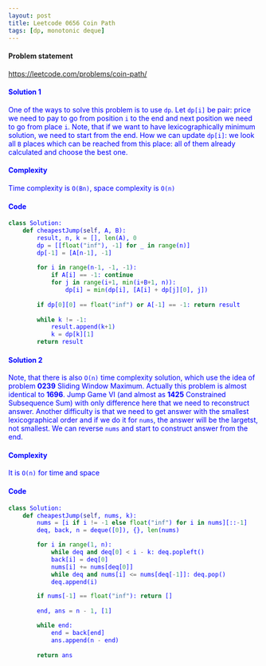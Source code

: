 ```yaml
---
layout: post
title: Leetcode 0656 Coin Path
tags: [dp, monotonic deque]
---
```


#### Problem statement

<a href="https://leetcode.com/problems/coin-path/"> <font color = blue>https://leetcode.com/problems/coin-path/

#### Solution 1
One of the ways to solve this problem is to use `dp`. Let `dp[i]` be pair: price we need to pay to go from position `i` to the end and next position we need to go from place `i`. Note, that if we want to have lexicographically minimum solution, we need to start from the end. How we can update `dp[i]`: we look all `B` places which can be reached from this place: all of them already calculated and choose the best one. 

#### Complexity
Time complexity is `O(Bn)`, space complexity is `O(n)`

#### Code
```python
class Solution:
    def cheapestJump(self, A, B):
        result, n, k = [], len(A), 0
        dp = [[float("inf"), -1] for _ in range(n)] 
        dp[-1] = [A[n-1], -1]
        
        for i in range(n-1, -1, -1):
            if A[i] == -1: continue
            for j in range(i+1, min(i+B+1, n)):
                dp[i] = min(dp[i], [A[i] + dp[j][0], j])
                
        if dp[0][0] == float("inf") or A[-1] == -1: return result
        
        while k != -1:
            result.append(k+1)
            k = dp[k][1]
        return result
```

#### Solution 2
Note, that there is also `O(n)` time complexity solution, which use the idea of problem **0239** Sliding Window Maximum. Actually this problem is almost identical to **1696**. Jump Game VI (and almost as **1425** Constrained Subsequence Sum) with only difference here that we need to reconstruct answer. Another difficulty is that we need to get answer with the smallest lexicographical order and if we do it for `nums`, the answer will be the largetst, not smallest. We can reverse `nums` and start to construct answer from the end.

#### Complexity
It is `O(n)` for time and space

#### Code
```python
class Solution:
    def cheapestJump(self, nums, k):
        nums = [i if i != -1 else float("inf") for i in nums][::-1]
        deq, back, n = deque([0]), {}, len(nums)

        for i in range(1, n):
            while deq and deq[0] < i - k: deq.popleft()
            back[i] = deq[0]
            nums[i] += nums[deq[0]]   
            while deq and nums[i] <= nums[deq[-1]]: deq.pop()
            deq.append(i)

        if nums[-1] == float("inf"): return []
        
        end, ans = n - 1, [1]

        while end:
            end = back[end]
            ans.append(n - end)
        
        return ans 
```

